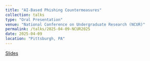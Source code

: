 ```yaml
---
title: "AI-Based Phishing Countermeasures"
collection: talks
type: "Oral Presentation"
venue: "National Conference on Undergraduate Research (NCUR)"
permalink: /talks/2025-04-09-NCUR2025
date: 2025-04-09
location: "Pittsburgh, PA"
---
```

[Slides](http://academicpages.github.io/files/slides1.pdf)
